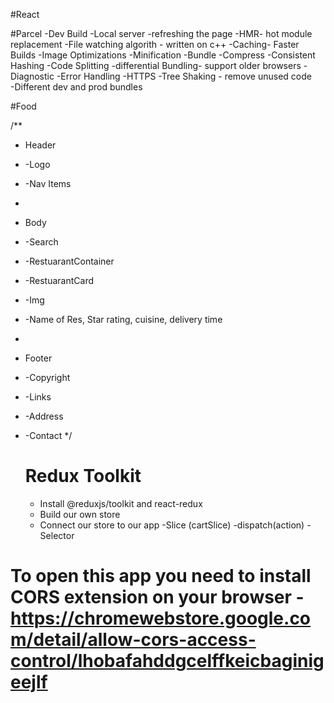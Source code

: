 #React

#Parcel
-Dev Build
-Local server
-refreshing the page
-HMR- hot module replacement
-File watching algorith - written on c++
-Caching- Faster Builds
-Image Optimizations
-Minification
-Bundle
-Compress
-Consistent Hashing
-Code Splitting
-differential Bundling- support older browsers
-Diagnostic
-Error Handling
-HTTPS
-Tree Shaking - remove unused code  
-Different dev and prod bundles

#Food

/\*\*

- Header
- -Logo
- -Nav Items
-
- Body
- -Search
- -RestuarantContainer
- -RestuarantCard
- -Img
- -Name of Res, Star rating, cuisine, delivery time
-
- Footer
- -Copyright
- -Links
- -Address
- -Contact
  \*/

  # Redux Toolkit

  - Install @reduxjs/toolkit and react-redux
  - Build our own store
  - Connect our store to our app
    -Slice (cartSlice)
    -dispatch(action)
    -Selector

# To open this app you need to install CORS extension on your browser - https://chromewebstore.google.com/detail/allow-cors-access-control/lhobafahddgcelffkeicbaginigeejlf
